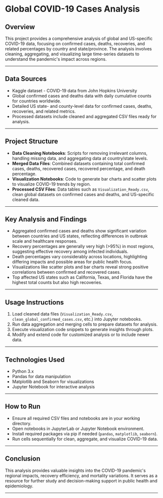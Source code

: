 # Global COVID-19 Cases Analysis

## Overview

This project provides a comprehensive analysis of global and US-specific COVID-19 data, focusing on confirmed cases, deaths, recoveries, and related percentages by country and state/province. The analysis involves cleaning, aggregating, and visualizing large time-series datasets to understand the pandemic's impact across regions.

---

## Data Sources

- Kaggle dataset - COVID-19 data from John Hopkins University
- Global confirmed cases and deaths data with daily cumulative counts for countries worldwide.
- Detailed US state- and county-level data for confirmed cases, deaths, recoveries, and related metrics.
- Processed datasets include cleaned and aggregated CSV files ready for analysis.

---

## Project Structure

- **Data Cleaning Notebooks**: Scripts for removing irrelevant columns, handling missing data, and aggregating data at country/state levels.
- **Merged Data Files**: Combined datasets containing total confirmed cases, deaths, recovered cases, recovered percentage, and death percentage.
- **Visualization Notebooks**: Code to generate bar charts and  scatter plots to visualize COVID-19 trends by region.
- **Processed CSV Files**: Data tables such as `Visualization_Ready.csv`, clean global datasets on confirmed cases and deaths, and US-specific cleaned data.

---

## Key Analysis and Findings

- Aggregated confirmed cases and deaths show significant variation between countries and US states, reflecting differences in outbreak scale and healthcare responses.
- Recovery percentages are generally very high (>95%) in most regions, suggesting effective recovery among infected individuals.
- Death percentages vary considerably across locations, highlighting differing impacts and possible areas for public health focus.
- Visualizations like scatter plots and bar charts reveal strong positive correlations between confirmed and recovered cases.
- Top affected US states such as California, Texas, and Florida have the highest total counts but also high recoveries.

---

## Usage Instructions

1. Load cleaned data files (`Visualization_Ready.csv`, `clean_global_confirmed_cases.csv`, etc.) into Jupyter notebooks.
2. Run data aggregation and merging cells to prepare datasets for analysis.
3. Execute visualization code snippets to generate insights through plots.
4. Modify and extend code for customized analysis or to include newer data.

---

## Technologies Used

- Python 3.x
- Pandas for data manipulation
- Matplotlib and Seaborn for visualizations
- Jupyter Notebook for interactive analysis

---

## How to Run

- Ensure all required CSV files and notebooks are in your working directory.
- Open notebooks in JupyterLab or Jupyter Notebook environment.
- Install required packages via pip if needed (`pandas`, `matplotlib`, `seaborn`).
- Run cells sequentially for clean, aggregate, and visualize COVID-19 data.

---

## Conclusion

This analysis provides valuable insights into the COVID-19 pandemic's regional impacts, recovery efficiency, and mortality variations. It serves as a resource for further study and decision-making support in public health and epidemiology.

---

